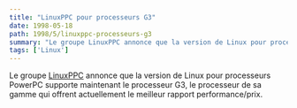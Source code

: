 ```yaml
---
title: "LinuxPPC pour processeurs G3"
date: 1998-05-18
path: 1998/5/linuxppc-processeurs-g3
summary: "Le groupe LinuxPPC annonce que la version de Linux pour processeurs PowerPC supporte maintenant le processeur G3, le processeur de sa gamme qui offrent actuellement le meilleur rapport performance/prix."
tags: ['Linux']
---
```


<P>
Le groupe <A HREF="http://www.linuxppc.org/">LinuxPPC</A> annonce que
la version de Linux pour processeurs PowerPC supporte maintenant le processeur
G3, le processeur de sa gamme qui offrent actuellement le meilleur rapport
performance/prix.
</P>


